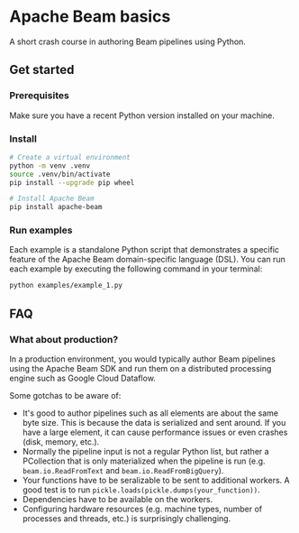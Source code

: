 # Apache Beam basics

A short crash course in authoring Beam pipelines using Python.

## Get started

### Prerequisites

Make sure you have a recent Python version installed on your machine.

### Install

```sh
# Create a virtual environment
python -m venv .venv
source .venv/bin/activate
pip install --upgrade pip wheel

# Install Apache Beam
pip install apache-beam
```

### Run examples

Each example is a standalone Python script that demonstrates a specific feature of the Apache Beam domain-specific language (DSL). You can run each example by executing the following command in your terminal:

```sh
python examples/example_1.py
```

## FAQ

### What about production?

In a production environment, you would typically author Beam pipelines using the Apache Beam SDK and run them on a distributed processing engine such as Google Cloud Dataflow.

Some gotchas to be aware of:

- It's good to author pipelines such as all elements are about the same byte size. This is because the data is serialized and sent around. If you have a large element, it can cause performance issues or even crashes (disk, memory, etc.).
- Normally the pipeline input is not a regular Python list, but rather a PCollection that is only materialized when the pipeline is run (e.g. `beam.io.ReadFromText` and `beam.io.ReadFromBigQuery`).
- Your functions have to be seralizable to be sent to additional workers. A good test is to run `pickle.loads(pickle.dumps(your_function))`.
- Dependencies have to be available on the workers.
- Configuring hardware resources (e.g. machine types, number of processes and threads, etc.) is surprisingly challenging.
